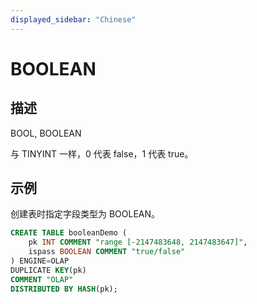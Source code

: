 ```yaml
---
displayed_sidebar: "Chinese"
---
```


# BOOLEAN

## 描述

BOOL, BOOLEAN

与 TINYINT 一样，0 代表 false，1 代表 true。

## 示例

创建表时指定字段类型为 BOOLEAN。

```sql
CREATE TABLE booleanDemo (
    pk INT COMMENT "range [-2147483648, 2147483647]",
    ispass BOOLEAN COMMENT "true/false"
) ENGINE=OLAP 
DUPLICATE KEY(pk)
COMMENT "OLAP"
DISTRIBUTED BY HASH(pk);
```
